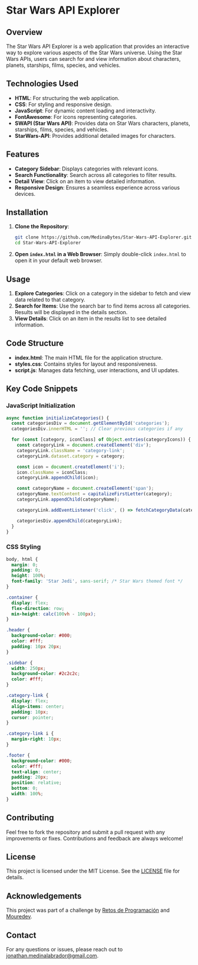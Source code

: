 # Star Wars API Explorer

## Overview

The Star Wars API Explorer is a web application that provides an interactive way to explore various aspects of the Star Wars universe. Using the Star Wars APIs, users can search for and view information about characters, planets, starships, films, species, and vehicles.

## Technologies Used

- **HTML**: For structuring the web application.
- **CSS**: For styling and responsive design.
- **JavaScript**: For dynamic content loading and interactivity.
- **FontAwesome**: For icons representing categories.
- **SWAPI (Star Wars API)**: Provides data on Star Wars characters, planets, starships, films, species, and vehicles.
- **StarWars-API**: Provides additional detailed images for characters.

## Features

- **Category Sidebar**: Displays categories with relevant icons.
- **Search Functionality**: Search across all categories to filter results.
- **Detail View**: Click on an item to view detailed information.
- **Responsive Design**: Ensures a seamless experience across various devices.

## Installation

1. **Clone the Repository**:
   ```bash
   git clone https://github.com/MedinaBytes/Star-Wars-API-Explorer.git
   cd Star-Wars-API-Explorer
   ```

2. **Open `index.html` in a Web Browser**: Simply double-click `index.html` to open it in your default web browser.

## Usage

1. **Explore Categories**: Click on a category in the sidebar to fetch and view data related to that category.
2. **Search for Items**: Use the search bar to find items across all categories. Results will be displayed in the details section.
3. **View Details**: Click on an item in the results list to see detailed information.

## Code Structure

- **index.html**: The main HTML file for the application structure.
- **styles.css**: Contains styles for layout and responsiveness.
- **script.js**: Manages data fetching, user interactions, and UI updates.

## Key Code Snippets

### JavaScript Initialization

```javascript
async function initializeCategories() {
  const categoriesDiv = document.getElementById('categories');
  categoriesDiv.innerHTML = ''; // Clear previous categories if any

  for (const [category, iconClass] of Object.entries(categoryIcons)) {
    const categoryLink = document.createElement('div');
    categoryLink.className = 'category-link';
    categoryLink.dataset.category = category;

    const icon = document.createElement('i');
    icon.className = iconClass;
    categoryLink.appendChild(icon);

    const categoryName = document.createElement('span');
    categoryName.textContent = capitalizeFirstLetter(category);
    categoryLink.appendChild(categoryName);

    categoryLink.addEventListener('click', () => fetchCategoryData(category));

    categoriesDiv.appendChild(categoryLink);
  }
}
```

### CSS Styling

```css
body, html {
  margin: 0;
  padding: 0;
  height: 100%;
  font-family: 'Star Jedi', sans-serif; /* Star Wars themed font */
}

.container {
  display: flex;
  flex-direction: row;
  min-height: calc(100vh - 100px);
}

.header {
  background-color: #000;
  color: #fff;
  padding: 10px 20px;
}

.sidebar {
  width: 250px;
  background-color: #2c2c2c;
  color: #fff;
}

.category-link {
  display: flex;
  align-items: center;
  padding: 10px;
  cursor: pointer;
}

.category-link i {
  margin-right: 10px;
}

.footer {
  background-color: #000;
  color: #fff;
  text-align: center;
  padding: 20px;
  position: relative;
  bottom: 0;
  width: 100%;
}
```

## Contributing

Feel free to fork the repository and submit a pull request with any improvements or fixes. Contributions and feedback are always welcome!

## License

This project is licensed under the MIT License. See the [LICENSE](LICENSE) file for details.

## Acknowledgements

This project was part of a challenge by [Retos de Programación](https://retosdeprogramacion.com/roadmap) and [Mouredev](https://github.com/mouredev).

## Contact

For any questions or issues, please reach out to [jonathan.medinalabrador@gmail.com](mailto:jonathan.medinalabrador@gmail.com).
